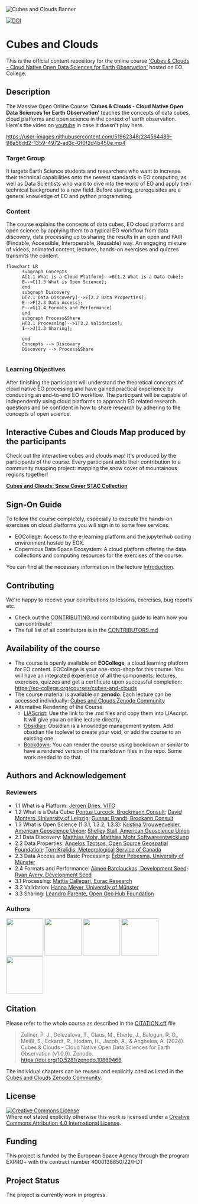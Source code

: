 ![Cubes and Clouds Banner](https://github.com/EO-College/cubes-and-clouds/blob/main/icons/cnc_3icons.svg "Cubes and Clouds Banner")

[![DOI](https://zenodo.org/badge/611860611.svg)](https://zenodo.org/doi/10.5281/zenodo.10513914)

# Cubes and Clouds
This is the official content repository for the online course ['Cubes &amp; Clouds - Cloud Native Open Data Sciences for Earth Observation'](https://eo-college.org/courses/cubes-and-clouds) hosted on EO College.

## Description
The Massive Open Online Course **'Cubes &amp; Clouds - Cloud Native Open Data Sciences for Earth Observation'** teaches the concepts of data cubes, cloud platforms and open science in the context of earth observation. Here's the video on [youtube](https://www.youtube.com/watch?v=lCC0o6kNFt0) in case it doesn't play here.

https://user-images.githubusercontent.com/51962348/234564489-98a56dd2-1359-4972-ad3c-0f0f2d4b450e.mp4

### Target Group
It targets Earth Science students and researchers who want to increase their technical capabilities onto the newest standards in EO computing, as well as Data Scientists who want to dive into the world of EO and apply their technical background to a new field.  Before starting, prerequisites are a general knowledge of EO and python programming.

### Content
The course explains the concepts of data cubes, EO cloud platforms and open science by applying them to a typical EO workflow from data discovery, data processing up to sharing the results in an open and FAIR (Findable, Accessible, Interoperable, Reusable) way. An engaging mixture of videos, animated content, lectures, hands-on exercises and quizzes transmits the content.

```mermaid
flowchart LR
      subgraph Concepts
      A[1.1 What is a Cloud Platform]-->B[1.2 What is a Data Cube];
      B-->C[1.3 What is Open Science];
      end
      subgraph Discovery
      D[2.1 Data Discovery]-->E[2.2 Data Properties];
      E-->F[2.3 Data Access];
      F-->G[2.4 Formats and Performance]
      end
      subgraph Process&Share
      H[3.1 Processing]-->I[3.2 Validation];
      I-->J[3.3 Sharing];

      end
      Concepts --> Discovery
      Discovery --> Process&Share
      
```


### Learning Objectives
After finishing the participant will understand the theoretical concepts of cloud native EO processing and have gained practical experience by conducting an end-to-end EO workflow. The participant will be capable of independently using cloud platforms to approach EO related research questions and be confident in how to share research by adhering to the concepts of open science.

## Interactive Cubes and Clouds Map produced by the participants
Check out the interactive cubes and clouds map! It's produced by the participants of the course. Every participant adds their contribution to a community mapping project: mapping the snow cover of mountainous regions together!

[**Cubes and Clouds: Snow Cover STAC Collection**](https://esa.pages.eox.at/cubes-and-clouds-catalog/browser/#/?.language=en)

## Sign-On Guide
To follow the course completely, especially to execute the hands-on exercises on cloud platforms you will sign in to some free services.

- EOCollege: Access to the e-learning platform and the jupyterhub coding environment hosted by EOX.
- Copernicus Data Space Ecosystem: A cloud platform offering the data collections and computing resources for the exercises of the course.

You can find all the necessary information in the lecture [Introduction](https://github.com/EO-College/cubes-and-clouds/blob/main/lectures/0_introduction/0_introduction.md).

## Contributing
We're happy to receive your contributions to lessons, exercises, bug reports etc.
- Check out the [CONTRIBUTING.md](CONTRIBUTING.md) contributing guide to learn how you can contribute! 
- The full list of all contributors is in the [CONTRIBUTORS.md](CONTRIBUTORS.md)

## Availability of the course
- The course is openly available on **EOCollege**, a cloud learning platform for EO content. EOCollege is your one-stop-shop for this course. You will have an integrated experience of all the components: lectures, exercises, quizzes and get a certificate upon successful completion: https://eo-college.org/courses/cubes-and-clouds
- The course material is available on **zenodo**. Each lecture can be accessed individually: [Cubes and Clouds Zenodo Community](https://zenodo.org/communities/cubes_and_clouds?q=&l=list&p=1&s=10&sort=newest)
- Alternative Rendering of the Course
  - [LIAScript](https://liascript.github.io/): Use the link to the .md files and copy them into LIAscript. It will give you an online lecture directly.
  - [Obsidian](https://obsidian.md/): Obsidian is a knowledge management system. Add obsidian file toplevel to create your void, or add the course to an existing one.
  - [Bookdown](https://bookdown.org/): You can render the course using bookdown or similar to have a rendered version of the markdown files in the repo. Some work needed to do that.

## Authors and Acknowledgement
### Reviewers
- 1.1 What is a Platform: [Jeroen Dries, VITO](https://remotesensing.vito.be/team/jeroen-dries)
- 1.2 What is a Data Cube: [Pontus Lurcock, Brockmann Consult](https://www.brockmann-consult.de/about-us/); [David Montero, University of Leipzig](https://www.uni-leipzig.de/personenprofil/mitarbeiter/david-montero); [Gunnar Brandt, Brockann Consult](https://www.brockmann-consult.de/about-us/)
- 1.3 What is Open Science (1.3.1, 1.3.2, 1.3.3): [Kristina Vrouwenvelder, American Geoscience Union](https://www.rd-alliance.org/user/31394); [Shelley Stall, American Geoscience Union](https://www.rd-alliance.org/users/shelley-stall)
- 2.1 Data Discovery: [Matthias Mohr, Matthias Mohr Softwareentwicklung](https://mohr.ws/)
- 2.2 Data Properties: [Angelos Tzotsos, Open Source Geospatial Foundation](http://users.ntua.gr/tzotsos/); [Tom Kralidis, Meteorological Service of Canada](https://www.linkedin.com/in/tomkralidis/?originalSubdomain=ca)
- 2.3 Data Access and Basic Processing: [Edzer Pebesma, University of Münster](https://www.uni-muenster.de/Geoinformatics/institute/staff/index.php/119/edzer_pebesma)
- 2.4 Formats and Performance: [Aimee Barciauskas, Development Seed](https://developmentseed.org/team/aimee-barciauskas); [Ryan Avery, Development Seed](https://developmentseed.org/team/ryan-avery)
- 3.1 Processing: [Mattia Callegari, Eurac Research](https://www.eurac.edu/en/people/mattia-callegari)
- 3.2 Validation: [Hanna Meyer, Universtiy of Münster](https://www.uni-muenster.de/RemoteSensing/team/meyer/index.html)
- 3.3 Sharing: [Leandro Parente, Open Geo Hub Foundation](https://opengeohub.org/people/leandro-parente/)

### Authors
<a href="https://www.esa.int/"><img src="https://eo-college.org/wp-content/uploads/2023/03/ESA_logo_2020_Deep_cropped-300x113.png" width="100"></a>   <a href="https://www.eurac.edu/en"><img src="https://upload.wikimedia.org/wikipedia/commons/9/9b/Eurac_Research_-_logo.png" width="100"></a>   <a href="http://ignite-education.io"><img src="http://ignite-education.io/assets/images/ignite_logo-scaled.jpg" width="100"></a>   <a href="https://eox.at/"><img src="https://eox.at/EOX_Logo.svg" width="100"></a>   <a href="https://jonaseberle.de"><img src="https://eo-college.org/wp-content/uploads/2023/03/logo_jonas-eberle.png" width="100"></a> 

## Citation
Please refer to the whole course as described in the [CITATION.cff](https://github.com/EO-College/cubes-and-clouds/edit/main/CITATION.cff) file

> Zellner, P. J., Dolezalova, T., Claus, M., Eberle, J., Balogun, R. O., Meißl, S., Eckardt, R., Hodam, H., Jacob, A., & Anghelea, A. (2024). Cubes & Clouds - Cloud Native Open Data Sciences for Earth Observation (v1.0.0). Zenodo. https://doi.org/10.5281/zenodo.10869466

The individual chapters can be reused and explicitly cited as listed in the [Cubes and Clouds Zenodo Community](https://zenodo.org/communities/cubes_and_clouds?q=&l=list&p=1&s=10&sort=newest).

## License
<a rel="license" href="http://creativecommons.org/licenses/by/4.0/"><img alt="Creative Commons License" style="border-width:0" src="https://i.creativecommons.org/l/by/4.0/88x31.png" /></a><br />Where not stated explicitly otherwise this work is licensed under a <a rel="license" href="http://creativecommons.org/licenses/by/4.0/">Creative Commons Attribution 4.0 International License</a>.


## Funding
This project is funded by the European Space Agency through the program EXPRO+ with the contract number 4000138850/22/I-DT

## Project Status
The project is currently work in progress.


